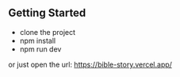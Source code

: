 ## Getting Started

- clone the project
- npm install
- npm run dev

or just open the url: https://bible-story.vercel.app/

